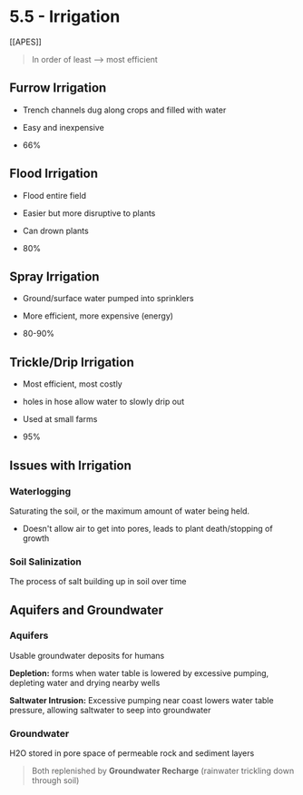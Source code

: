# 5\.5 - Irrigation

[[APES]]

> In order of least --> most efficient

## Furrow Irrigation

- Trench channels dug along crops and filled with water

- Easy and inexpensive

- 66%

## Flood Irrigation

- Flood entire field

- Easier but more disruptive to plants

- Can drown plants

- 80%

## Spray Irrigation

- Ground/surface water pumped into sprinklers

- More efficient, more expensive (energy)

- 80-90%

## Trickle/Drip Irrigation

- Most efficient, most costly

- holes in hose allow water to slowly drip out

- Used at small farms

- 95%

## Issues with Irrigation

### Waterlogging

Saturating the soil, or the maximum amount of water being held.

- Doesn't allow air to get into pores, leads to plant death/stopping of growth

### Soil Salinization

The process of salt building up in soil over time

## Aquifers and Groundwater

### Aquifers

Usable groundwater deposits for humans

**Depletion:** forms when water table is lowered by excessive pumping, depleting water and drying nearby wells

**Saltwater Intrusion:** Excessive pumping near coast lowers water table pressure, allowing saltwater to seep into groundwater

### Groundwater

H2O stored in pore space of permeable rock and sediment layers

> Both replenished by **Groundwater Recharge** (rainwater trickling down through soil)